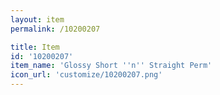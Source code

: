 ```yaml
---
layout: item
permalink: /10200207

title: Item
id: '10200207'
item_name: 'Glossy Short ''n'' Straight Perm'
icon_url: 'customize/10200207.png'
---
```

